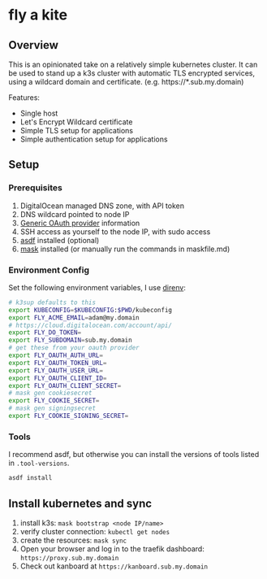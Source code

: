 # fly a kite

## Overview

This is an opinionated take on a relatively simple kubernetes cluster. It can be used to stand up a k3s cluster
with automatic TLS encrypted services, using a wildcard domain and certificate. (e.g. https://*.sub.my.domain)

Features:

* Single host
* Let's Encrypt Wildcard certificate
* Simple TLS setup for applications
* Simple authentication setup for applications

## Setup

### Prerequisites

1. DigitalOcean managed DNS zone, with API token
1. DNS wildcard pointed to node IP
1. [Generic OAuth provider](https://github.com/thomseddon/traefik-forward-auth/wiki/Provider-Setup) information
1. SSH access as yourself to the node IP, with sudo access
1. [asdf](https://asdf-vm.com) installed (optional)
1. [mask](https://github.com/jakedeichert/mask) installed (or manually run the commands in maskfile.md)

### Environment Config

Set the following environment variables, I use [direnv](https://direnv.net):

```bash
# k3sup defaults to this
export KUBECONFIG=$KUBECONFIG:$PWD/kubeconfig
export FLY_ACME_EMAIL=adam@my.domain
# https://cloud.digitalocean.com/account/api/
export FLY_DO_TOKEN=
export FLY_SUBDOMAIN=sub.my.domain
# get these from your oauth provider
export FLY_OAUTH_AUTH_URL=
export FLY_OAUTH_TOKEN_URL=
export FLY_OAUTH_USER_URL=
export FLY_OAUTH_CLIENT_ID=
export FLY_OAUTH_CLIENT_SECRET=
# mask gen cookiesecret
export FLY_COOKIE_SECRET=
# mask gen signingsecret
export FLY_COOKIE_SIGNING_SECRET=
```

### Tools

I recommend asdf, but otherwise you can install the versions of tools listed in `.tool-versions`.

```bash
asdf install
```

## Install kubernetes and sync

1. install k3s: `mask bootstrap <node IP/name>`
1. verify cluster connection: `kubectl get nodes`
1. create the resources: `mask sync`
1. Open your browser and log in to the traefik dashboard: `https://proxy.sub.my.domain`
1. Check out kanboard at `https://kanboard.sub.my.domain`
